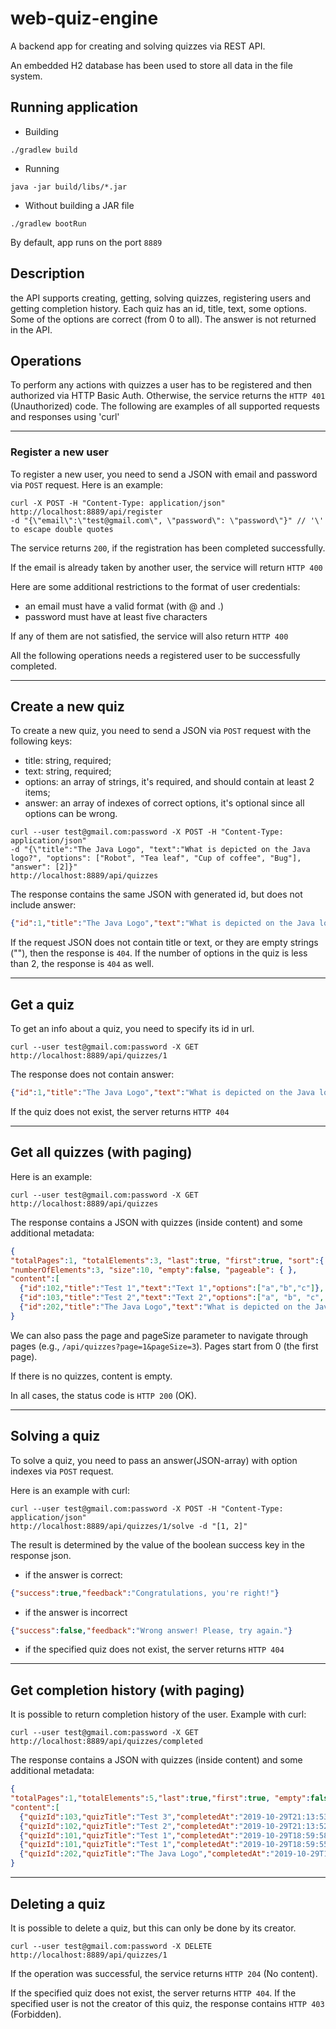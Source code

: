 # web-quiz-engine
A backend app for creating and solving quizzes via REST API.

An embedded H2 database has been used to store all data in the file system.

## Running application
- Building
````
./gradlew build
````
- Running
````
java -jar build/libs/*.jar
````
- Without building a JAR file
````
./gradlew bootRun
````
By default, app runs on the port `8889`

## Description
the API supports creating, getting, solving quizzes, registering users and getting completion history. Each quiz has an id, title, text, some options. Some of the options are correct (from 0 to all). The answer is not returned in the API.

## Operations
To perform any actions with quizzes a user has to be registered and then authorized via HTTP Basic Auth. Otherwise, the service returns the `HTTP 401` (Unauthorized) code.
The following are examples of all supported requests and responses using 'curl'

---

### Register a new user
To register a new user, you need to send a JSON with email and password via `POST` request. Here is an example:
```
curl -X POST -H "Content-Type: application/json" http://localhost:8889/api/register
-d "{\"email\":\"test@gmail.com\", \"password\": \"password\"}" // '\' to escape double quotes
```
The service returns `200`, if the registration has been completed successfully.

If the email is already taken by another user, the service will return `HTTP 400`

Here are some additional restrictions to the format of user credentials:
- an email must have a valid format (with @ and .)
- password must have at least five characters

If any of them are not satisfied, the service will also return `HTTP 400`

All the following operations needs a registered user to be successfully completed.

---

## Create a new quiz
To create a new quiz, you need to send a JSON via `POST` request with the following keys:
- title: string, required;
- text: string, required;
- options: an array of strings, it's required, and should contain at least 2 items;
- answer: an array of indexes of correct options, it's optional since all options can be wrong.

```
curl --user test@gmail.com:password -X POST -H "Content-Type: application/json"
-d "{\"title":"The Java Logo", "text":"What is depicted on the Java logo?", "options": ["Robot", "Tea leaf", "Cup of coffee", "Bug"], "answer": [2]}"
http://localhost:8889/api/quizzes
```
The response contains the same JSON with generated id, but does not include answer:
```JSON
{"id":1,"title":"The Java Logo","text":"What is depicted on the Java logo?","options":["Robot","Tea leaf","Cup of coffee","Bug"]}
```
If the request JSON does not contain title or text, or they are empty strings (""), then the response is `404`. If the number of options in the quiz is less than 2, the response is `404` as well.

---

## Get a quiz
To get an info about a quiz, you need to specify its id in url.
```
curl --user test@gmail.com:password -X GET http://localhost:8889/api/quizzes/1
```
The response does not contain answer:
```JSON
{"id":1,"title":"The Java Logo","text":"What is depicted on the Java logo?","options":["Robot","Tea leaf","Cup of coffee","Bug"]}
```
If the quiz does not exist, the server returns `HTTP 404`

---

## Get all quizzes (with paging)
Here is an example:
```
curl --user test@gmail.com:password -X GET http://localhost:8889/api/quizzes
```
The response contains a JSON with quizzes (inside content) and some additional metadata:
```JSON
{
"totalPages":1, "totalElements":3, "last":true, "first":true, "sort":{ }, "number":0, 
"numberOfElements":3, "size":10, "empty":false, "pageable": { },
"content":[
  {"id":102,"title":"Test 1","text":"Text 1","options":["a","b","c"]},
  {"id":103,"title":"Test 2","text":"Text 2","options":["a", "b", "c", "d"]},
  {"id":202,"title":"The Java Logo","text":"What is depicted on the Java logo?","options":["Robot","Tea leaf","Cup of coffee","Bug"]}]
}
```
We can also pass the page and pageSize parameter to navigate through pages (e.g., `/api/quizzes?page=1&pageSize=3`). Pages start from 0 (the first page).

If there is no quizzes, content is empty.

In all cases, the status code is `HTTP 200` (OK).

---

## Solving a quiz
To solve a quiz, you need to pass an answer(JSON-array) with option indexes via `POST` request.

Here is an example with curl:
```
curl --user test@gmail.com:password -X POST -H "Content-Type: application/json" 
http://localhost:8889/api/quizzes/1/solve -d "[1, 2]"
```

The result is determined by the value of the boolean success key in the response json.
- if the answer is correct:
```JSON
{"success":true,"feedback":"Congratulations, you're right!"}
```
- if the answer is incorrect
```JSON
{"success":false,"feedback":"Wrong answer! Please, try again."}
```
- if the specified quiz does not exist, the server returns `HTTP 404`

---

## Get completion history (with paging)
It is possible to return completion history of the user.
Example with curl:
```
curl --user test@gmail.com:password -X GET  http://localhost:8889/api/quizzes/completed
```
The response contains a JSON with quizzes (inside content) and some additional metadata:
```JSON
{
"totalPages":1,"totalElements":5,"last":true,"first":true, "empty":false,
"content":[
  {"quizId":103,"quizTitle":"Test 3","completedAt":"2019-10-29T21:13:53.779542"},
  {"quizId":102,"quizTitle":"Test 2","completedAt":"2019-10-29T21:13:52.324993"},
  {"quizId":101,"quizTitle":"Test 1","completedAt":"2019-10-29T18:59:58.387267"},
  {"quizId":101,"quizTitle":"Test 1","completedAt":"2019-10-29T18:59:55.303268"},
  {"quizId":202,"quizTitle":"The Java Logo","completedAt":"2019-10-29T18:59:54.033801"}]
}
```

---

## Deleting a quiz
It is possible to delete a quiz, but this can only be done by its creator.
```
curl --user test@gmail.com:password -X DELETE  http://localhost:8889/api/quizzes/1
```
If the operation was successful, the service returns `HTTP 204` (No content).

If the specified quiz does not exist, the server returns `HTTP 404`. If the specified user is not the creator of this quiz, the response contains `HTTP 403` (Forbidden).

